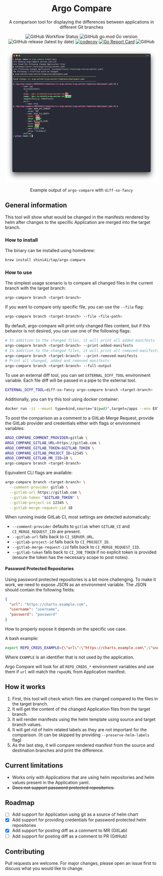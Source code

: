 <div align="center">

# Argo Compare

A comparison tool for displaying the differences between applications in different Git branches

![GitHub Workflow Status](https://img.shields.io/github/actions/workflow/status/shini4i/argo-compare/run-tests.yml?branch=main)
![GitHub go.mod Go version](https://img.shields.io/github/go-mod/go-version/shini4i/argo-compare)
![GitHub release (latest by date)](https://img.shields.io/github/v/release/shini4i/argo-compare)
[![codecov](https://codecov.io/gh/shini4i/argo-compare/branch/main/graph/badge.svg?token=48E1OZHLPY)](https://codecov.io/gh/shini4i/argo-compare)
[![Go Report Card](https://goreportcard.com/badge/github.com/shini4i/argo-compare)](https://goreportcard.com/report/github.com/shini4i/argo-compare)
![GitHub](https://img.shields.io/github/license/shini4i/argo-compare)

<img src="https://raw.githubusercontent.com/shini4i/assets/main/src/argo-compare/demo.png" alt="Showcase" height="441" width="620">

Example output of `argo-compare` with `diff-so-fancy`
</div>

## General information

This tool will show what would be changed in the manifests rendered by helm after changes to the specific Application
are merged into the target branch.

### How to install

The binary can be installed using homebrew:

```bash
brew install shini4i/tap/argo-compare
```

### How to use

The simplest usage scenario is to compare all changed files in the current branch with the target branch:

```bash
argo-compare branch <target-branch>
```

If you want to compare only specific file, you can use the `--file` flag:

```bash
argo-compare branch <target-branch> --file <file-path>
```

By default, argo-compare will print only changed files content, but if this behavior is not desired, you can use one of the following flags:
```bash
# In addition to the changed files, it will print all added manifests
argo-compare branch <target-branch> --print-added-manifests
# In addition to the changed files, it will print all removed manifests
argo-compare branch <target-branch> --print-removed-manifests
# Print all changed, added and removed manifests
argo-compare branch <target-branch> --full-output
```

To use an external diff tool, you can set `EXTERNAL_DIFF_TOOL` environment variable. Each file diff will be passed in a pipe to the external tool.
```bash
EXTERNAL_DIFF_TOOL=diff-so-fancy argo-compare branch <target-branch>
```

Additionally, you can try this tool using docker container:
```bash
docker run -it --mount type=bind,source="$(pwd)",target=/apps --env EXTERNAL_DIFF_TOOL=diff-so-fancy --workdir /apps ghcr.io/shini4i/argo-compare:<version> branch <target-branch> --full-output
```

To post the comparison as a comment to a GitLab Merge Request, provide the GitLab provider and credentials either with flags or environment variables:

```bash
ARGO_COMPARE_COMMENT_PROVIDER=gitlab \
ARGO_COMPARE_GITLAB_URL=https://gitlab.com \
ARGO_COMPARE_GITLAB_TOKEN=$GITLAB_TOKEN \
ARGO_COMPARE_GITLAB_PROJECT_ID=12345 \
ARGO_COMPARE_GITLAB_MR_IID=10 \
argo-compare branch <target-branch>
```

Equivalent CLI flags are available:

```bash
argo-compare branch <target-branch> \
  --comment-provider gitlab \
  --gitlab-url https://gitlab.com \
  --gitlab-token "$GITLAB_TOKEN" \
  --gitlab-project-id 12345 \
  --gitlab-merge-request-iid 10
```

When running inside GitLab CI, most settings are detected automatically:

- `--comment-provider` defaults to `gitlab` when `GITLAB_CI` and `CI_MERGE_REQUEST_IID` are present.
- `--gitlab-url` falls back to `CI_SERVER_URL`.
- `--gitlab-project-id` falls back to `CI_PROJECT_ID`.
- `--gitlab-merge-request-iid` falls back to `CI_MERGE_REQUEST_IID`.
- `--gitlab-token` falls back to `CI_JOB_TOKEN` if no explicit token is provided (ensure the token has the necessary scope to post notes).

#### Password Protected Repositories
Using password protected repositories is a bit more challenging. To make it work, we need to expose JSON as an environment variable.
The JSON should contain the following fields:

```json
{
  "url": "https://charts.example.com",
  "username": "username",
  "password": "password"
}
```
How to properly expose it depends on the specific use case.

A bash example:
```bash
export REPO_CREDS_EXAMPLE={\"url\":\"https://charts.example.com\",\"username\":\"username\",\"password\":\"password\"}
```

Where `EXAMPLE` is an identifier that is not used by the application.

Argo Compare will look for all `REPO_CREDS_*` environment variables and use them if `url` will match the `repoURL` from Application manifest.


## How it works

1) First, this tool will check which files are changed compared to the files in the target branch.
2) It will get the content of the changed Application files from the target branch.
3) It will render manifests using the helm template using source and target branch values.
4) It will get rid of helm related labels as they are not important for the comparison. (It can be skipped by providing `--preserve-helm-labels` flag)
5) As the last step, it will compare rendered manifest from the source and destination branches and print the
   difference.

## Current limitations

- Works only with Applications that are using helm repositories and helm values present in the Application yaml.
- <s>Does not support password protected repositories.</s>

## Roadmap

- [ ] Add support for Application using git as a source of helm chart
- [x] Add support for providing credentials for password protected helm repositories
- [x] Add support for posting diff as a comment to MR (GitLab)
- [ ] Add support for posting diff as a comment to PR (GitHub)

## Contributing
Pull requests are welcome. For major changes, please open an issue first to discuss what you would like to change.
